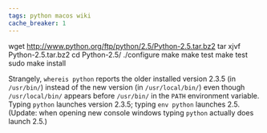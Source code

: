 ```yaml
---
tags: python macos wiki
cache_breaker: 1
---
```


wget http://www.python.org/ftp/python/2.5/Python-2.5.tar.bz2 tar xjvf Python-2.5.tar.bz2 cd Python-2.5/ ./configure make make test make test sudo make install

Strangely, `whereis python` reports the older installed version 2.3.5 (in `/usr/bin/`) instead of the new version (in `/usr/local/bin/`) even though `/usr/local/bin/` appears before `/usr/bin/` in the `PATH` environment variable. Typing `python` launches version 2.3.5; typing `env python` launches 2.5. (Update: when opening new console windows typing `python` actually does launch 2.5.)
